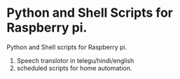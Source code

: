 Python and Shell Scripts for Raspberry pi.
==========================================

Python and Shell scripts for Raspberry pi.

1. Speech translotor in telegu/hindi/english  
2. scheduled scripts for home automation.

